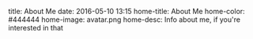 title: About Me
date: 2016-05-10 13:15
home-title: About Me
home-color: #444444
home-image: avatar.png
home-desc: Info about me, if you're interested in that


